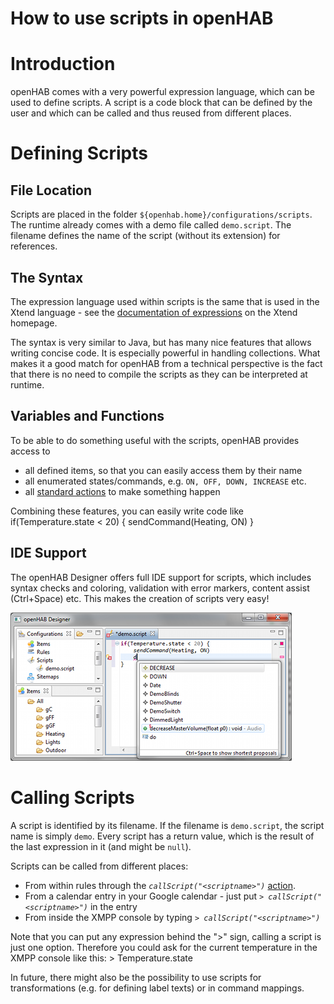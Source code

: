 # How to use scripts in openHAB

# Introduction

openHAB comes with a very powerful expression language, which can be used to define scripts. A script is a code block that can be defined by the user and which can be called and thus reused from different places.

# Defining Scripts

## File Location

Scripts are placed in the folder `${openhab.home}/configurations/scripts`. The runtime already comes with a demo file called `demo.script`. The filename defines the name of the script (without its extension) for references.

## The Syntax

The expression language used within scripts is the same that is used in the Xtend language - see the [documentation of expressions](http://www.eclipse.org/xtend/documentation.html#Xtend_Expressions) on the Xtend homepage.

The syntax is very similar to Java, but has many nice features that allows writing concise code. It is especially powerful in handling collections. What makes it a good match for openHAB from a technical perspective is the fact that there is no need to compile the scripts as they can be interpreted at runtime.

## Variables and Functions

To be able to do something useful with the scripts, openHAB provides access to 
- all defined items, so that you can easily access them by their name
- all enumerated states/commands, e.g. `ON, OFF, DOWN, INCREASE` etc.
- all [standard actions](Actions) to make something happen

Combining these features, you can easily write code like
    if(Temperature.state < 20) {
    	sendCommand(Heating, ON)
    }

## IDE Support

The openHAB Designer offers full IDE support for scripts, which includes syntax checks and coloring, validation with error markers, content assist (Ctrl+Space) etc. This makes the creation of scripts very easy!

![](images/screenshots/designer-scripts.png)

# Calling Scripts

A script is identified by its filename. If the filename is `demo.script`, the script name is simply `demo`.
Every script has a return value, which is the result of the last expression in it (and might be `null`).

Scripts can be called from different places:
- From within rules through the *`callScript("<scriptname>")`* [action](Actions).
- From a calendar entry in your Google calendar - just put *`> callScript("<scriptname>")`* in the entry
- From inside the XMPP console by typing *`> callScript("<scriptname>")`*

Note that you can put any expression behind the ">" sign, calling a script is just one option. Therefore you could ask for the current temperature in the XMPP console like this:
    > Temperature.state

In future, there might also be the possibility to use scripts for transformations (e.g. for defining label texts) or in command mappings.